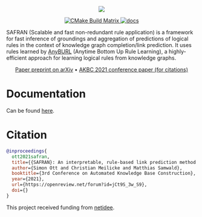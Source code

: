 
<p align="center">
  <img src="https://github.com/OpenBioLink/SAFRAN/blob/master/resources/img/logo.png">
</p>

<p align="center">
  <a href="https://github.com/OpenBioLink/SAFRAN/actions/workflows/build_cmake.yml">
    <img src="https://github.com/OpenBioLink/SAFRAN/actions/workflows/build_cmake.yml/badge.svg?branch=master"
         alt="CMake Build Matrix">
  </a>
  <a href="https://safran.readthedocs.io/en/latest/?badge=latest">
    <img src="https://readthedocs.org/projects/safran/badge/?version=latest"
         alt="docs">
  </a>
</p>

SAFRAN (Scalable and fast non-redundant rule application) is a framework for fast inference of groundings and aggregation of predictions of logical rules in the context of knowledge graph completion/link prediction. It uses rules learned by [AnyBURL](http://web.informatik.uni-mannheim.de/AnyBURL/) (Anytime Bottom Up Rule Learning), a highly-efficient approach for learning logical rules from knowledge graphs.


<p align="center">
  <a href="https://arxiv.org/pdf/2109.08002.pdf">Paper preprint on arXiv</a> •
  <a href="https://openreview.net/forum?id=jCt9S_3w_S9">AKBC 2021 conference paper (for citations)</a>
</p>

# Documentation

Can be found [here](https://safran.readthedocs.io/en/latest/?badge=latest).

# Citation

```bibtex
@inproceedings{
  ott2021safran,
  title={{SAFRAN}: An interpretable, rule-based link prediction method outperforming embedding models},
  author={Simon Ott and Christian Meilicke and Matthias Samwald},
  booktitle={3rd Conference on Automated Knowledge Base Construction},
  year={2021},
  url={https://openreview.net/forum?id=jCt9S_3w_S9},
  doi={}
}
```

This project received funding from [netidee](https://www.netidee.at/).
